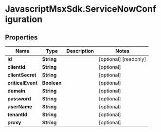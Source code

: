 # JavascriptMsxSdk.ServiceNowConfiguration

## Properties

Name | Type | Description | Notes
------------ | ------------- | ------------- | -------------
**id** | **String** |  | [optional] [readonly] 
**clientId** | **String** |  | [optional] 
**clientSecret** | **String** |  | [optional] 
**criticalEvent** | **Boolean** |  | [optional] 
**domain** | **String** |  | [optional] 
**password** | **String** |  | [optional] 
**userName** | **String** |  | [optional] 
**tenantId** | **String** |  | [optional] 
**proxy** | **String** |  | [optional] 


